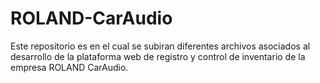 # ROLAND-CarAudio
Este repositorio es en el cual se subiran diferentes archivos asociados al desarrollo de la plataforma web de registro y control de inventario de la empresa ROLAND CarAudio.

